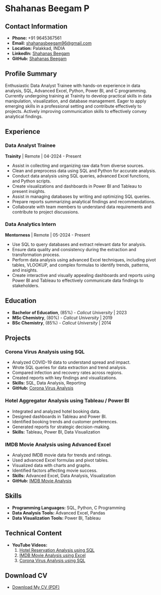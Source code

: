 
# Shahanas Beegam P

## Contact Information
- **Phone:** +91 9645367561
- **Email:** [shahanasbeegam96@gmail.com](mailto:shahanasbeegam96@gmail.com)
- **Location:** Palakkad, INDIA
- **LinkedIn:** [Shahanas Beegam](https://www.linkedin.com/in/shahanas-beegam/)
- **GitHub:** [Shahanas Beegam](https://github.com/shahanasbeegam)

## Profile Summary
Enthusiastic Data Analyst Trainee with hands-on experience in data analysis, SQL, Advanced Excel, Python, Power BI, and C programming. Currently undergoing training at Trainity to develop practical skills in data manipulation, visualization, and database management. Eager to apply emerging skills in a professional setting and contribute effectively to projects. Actively improving communication skills to effectively convey analytical findings.

## Experience

### Data Analyst Trainee
**Trainity** | Remote | 04-2024 - Present
- Assist in collecting and organizing raw data from diverse sources.
- Clean and preprocess data using SQL and Python for accurate analysis.
- Conduct data analysis using SQL queries, advanced Excel functions, and Python scripts.
- Create visualizations and dashboards in Power BI and Tableau to present insights.
- Assist in managing databases by writing and optimizing SQL queries.
- Prepare reports summarizing analytical findings and recommendations.
- Collaborate with team members to understand data requirements and contribute to project discussions.

### Data Analytics Intern
**Mentorness** | Remote | 05-2024 - Present
- Use SQL to query databases and extract relevant data for analysis.
- Ensure data quality and consistency during the extraction and transformation process.
- Perform data analysis using advanced Excel techniques, including pivot tables, VLOOKUP, and complex formulas to identify trends, patterns, and insights.
- Create interactive and visually appealing dashboards and reports using Power BI and Tableau to effectively communicate data findings to stakeholders.

## Education
- **Bachelor of Education**, (85%) - *Calicut University* | 2023
- **MSc Chemistry**, (80%) - *Calicut University* | 2019
- **BSc Chemistry**, (85%) - *Calicut University* | 2014

## Projects

### Corona Virus Analysis using SQL
- Analyzed COVID-19 data to understand spread and impact.
- Wrote SQL queries for data extraction and trend analysis.
- Compared infection and recovery rates across regions.
- Created reports with key findings and visualizations.
- **Skills:** SQL, Data Analysis, Reporting
- **GitHub:** [Corona Virus Analysis](https://github.com/shahanasbeegam/Corona-Virus-Analysis)

### Hotel Aggregator Analysis using Tableau / Power BI
- Integrated and analyzed hotel booking data.
- Designed dashboards in Tableau and Power BI.
- Identified booking trends and customer preferences.
- Generated reports for strategic decision-making.
- **Skills:** Tableau, Power BI, Data Visualization

### IMDB Movie Analysis using Advanced Excel
- Analyzed IMDB movie data for trends and ratings.
- Used advanced Excel formulas and pivot tables.
- Visualized data with charts and graphs.
- Identified factors affecting movie success.
- **Skills:** Advanced Excel, Data Analysis, Visualization
- **GitHub:** [IMDB Movie Analysis](https://github.com/shahanasbeegam/IMDB-Analysis-using-Excel)

## Skills
- **Programming Languages:** SQL, Python, C Programming
- **Data Analysis Tools:** Advanced Excel, Pandas
- **Data Visualization Tools:** Power BI, Tableau

## Technical Content
- **YouTube Videos:**
  1. [Hotel Reservation Analysis using SQL](https://youtu.be/e1NbWlkBPNs)
  2. [IMDB Movie Analysis using Excel](https://youtu.be/Fc8Iro6YnWw)
  3. [Corona Virus Analysis using SQL](https://youtu.be/7AyCBPcWhN0)
## Download CV
- [Download My CV (PDF)](https://github.com/shahanasbeegam/IEEE-LAUNCHPAD/cv.pdf)
